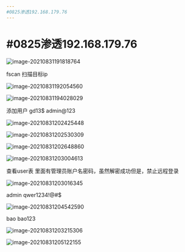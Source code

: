 ```yaml
---
#0825渗透192.168.179.76
---
```


# #0825渗透192.168.179.76

![image-20210831191818764](#0825渗透192.168.179.76/image-20210831191818764.png)

fscan 扫描目标ip  

![image-20210831192054560](#0825渗透192.168.179.76/image-20210831192054560.png)

![image-20210831194028029](#0825渗透192.168.179.76/image-20210831194028029.png)

添加用户 gd13$  admin@123 

![image-20210831202425448](#0825渗透192.168.179.76/image-20210831202425448.png)

![image-20210831202530309](#0825渗透192.168.179.76/image-20210831202530309.png)

![image-20210831202648860](#0825渗透192.168.179.76/image-20210831202648860.png)

![image-20210831203004613](#0825渗透192.168.179.76/image-20210831203004613.png)

查看user表 里面有管理员账户名密码，虽然解密成功但是，禁止远程登录

![image-20210831203016345](#0825渗透192.168.179.76/image-20210831203016345.png)

admin 	qwer1234!@#$

![image-20210831204542590](#0825渗透192.168.179.76/image-20210831204542590.png)

bao  bao123

![image-20210831203215306](#0825渗透192.168.179.76/image-20210831203215306.png)

![image-20210831205122155](#0825渗透192.168.179.76/image-20210831205122155.png)

